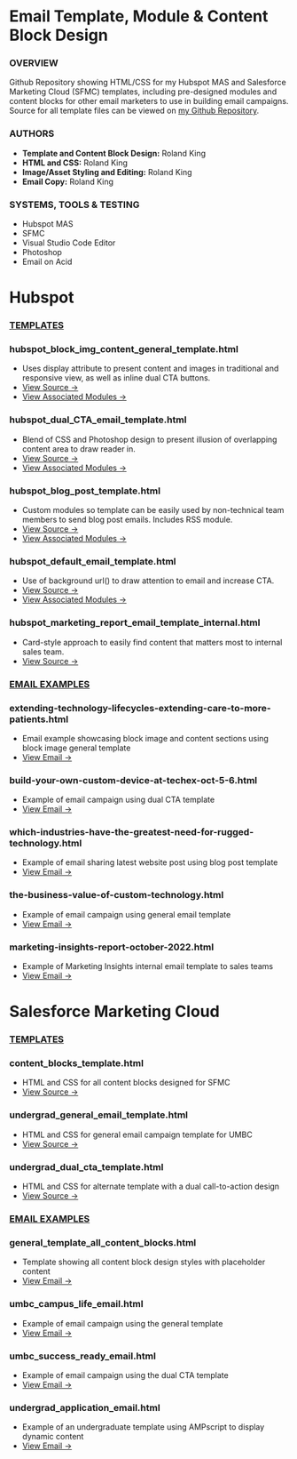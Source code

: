 # Email Template, Module & Content Block Design
### OVERVIEW
Github Repository showing HTML/CSS for my Hubspot MAS and Salesforce Marketing Cloud (SFMC) templates, including pre-designed modules and content blocks for other email marketers to use in building email campaigns. Source for all template files can be viewed on [my Github Repository](https://github.com/RolandHKing/rolandhking.github.io).

### AUTHORS
 * **Template and Content Block Design:** Roland King
 * **HTML and CSS:** Roland King
 * **Image/Asset Styling and Editing:** Roland King
 * **Email Copy:** Roland King

### SYSTEMS, TOOLS & TESTING
* Hubspot MAS
* SFMC
* Visual Studio Code Editor
* Photoshop
* Email on Acid

# Hubspot
### <ins>TEMPLATES</ins>

### hubspot_block_img_content_general_template.html
* Uses display attribute to present content and images in traditional and responsive view, as well as inline dual CTA buttons.
* [View Source →](https://github.com/RolandHKing/rolandhking.github.io/blob/main/Hubspot/templates/hubspot_block_img_content_general_template.html)
* [View Associated Modules →](https://github.com/RolandHKing/rolandhking.github.io/blob/main/Hubspot/Modules/hubspot_module_assets_block_content_img_text_template.html)

### hubspot_dual_CTA_email_template.html
* Blend of CSS and Photoshop design to present illusion of overlapping content area to draw reader in.
* [View Source →](https://github.com/RolandHKing/rolandhking.github.io/blob/main/Hubspot/templates/hubspot_dual_CTA_email_template.html)
* [View Associated Modules →](https://github.com/RolandHKing/rolandhking.github.io/blob/main/Hubspot/Modules/hubspot_module_assets_dual_CTA_template.html)

### hubspot_blog_post_template.html
* Custom modules so template can be easily used by non-technical team members to send blog post emails. Includes RSS module.
* [View Source →](https://github.com/RolandHKing/rolandhking.github.io/blob/main/Hubspot/templates/hubspot_blog_post_template.html)
* [View Associated Modules →](https://github.com/RolandHKing/rolandhking.github.io/blob/main/Hubspot/Modules/hubspot_module_assets_blog_post_template.html)

### hubspot_default_email_template.html
* Use of background url() to draw attention to email and increase CTA.
* [View Source →](https://github.com/RolandHKing/rolandhking.github.io/blob/main/Hubspot/templates/hubspot_default_email_template.html)
* [View Associated Modules →](https://github.com/RolandHKing/rolandhking.github.io/blob/main/Hubspot/Modules/hubspot_module_assets_default_template.html)

### hubspot_marketing_report_email_template_internal.html
* Card-style approach to easily find content that matters most to internal sales team.
* [View Source →](https://github.com/RolandHKing/rolandhking.github.io/blob/main/Hubspot/templates/hubspot_marketing_report_email_template_internal.html)

### <ins>EMAIL EXAMPLES</ins>

### extending-technology-lifecycles-extending-care-to-more-patients.html
* Email example showcasing block image and content sections using block image general template
* [View Email →](https://rolandhking.github.io/Hubspot/extending-technology-lifecycles-extending-care-to-more-patients.html)

### build-your-own-custom-device-at-techex-oct-5-6.html
* Example of email campaign using dual CTA template
* [View Email →](https://rolandhking.github.io/Hubspot/build-your-own-custom-device-at-techex-oct-5-6.html)

### which-industries-have-the-greatest-need-for-rugged-technology.html
* Example of email sharing latest website post using blog post template
* [View Email →](https://rolandhking.github.io/Hubspot/which-industries-have-the-greatest-need-for-rugged-technology.html)

### the-business-value-of-custom-technology.html
* Example of email campaign using general email template
* [View Email →](https://rolandhking.github.io/Hubspot/the-business-value-of-custom-technology.html)

### marketing-insights-report-october-2022.html
* Example of Marketing Insights internal email template to sales teams
* [View Email →](https://rolandhking.github.io/Hubspot/marketing-insights-report-october-2022.html)

# Salesforce Marketing Cloud
### <ins>TEMPLATES</ins>
### content_blocks_template.html
 * HTML and CSS for all content blocks designed for SFMC
 * [View Source →](https://github.com/RolandHKing/rolandhking.github.io/blob/main/SFMC/templates/content_blocks_template.html)

### undergrad_general_email_template.html
 * HTML and CSS for general email campaign template for UMBC
 * [View Source →](https://github.com/RolandHKing/rolandhking.github.io/blob/main/SFMC/templates/undergrad_general_email_template.html)

### undergrad_dual_cta_template.html
 * HTML and CSS for alternate template with a dual call-to-action design
 * [View Source →](https://github.com/RolandHKing/rolandhking.github.io/blob/main/SFMC/templates/undergrad_dual_cta_template.html)

### <ins>EMAIL EXAMPLES</ins>
### general_template_all_content_blocks.html
 * Template showing all content block design styles with placeholder content
 * [View Email →](https://rolandhking.github.io/SFMC/general_template_all_content_blocks.html)

### umbc_campus_life_email.html
 * Example of email campaign using the general template
 * [View Email →](https://rolandhking.github.io/SFMC/umbc_campus_life_email.html)

### umbc_success_ready_email.html
 * Example of email campaign using the dual CTA template
 * [View Email →](https://rolandhking.github.io/SFMC/umbc_success_ready_email.html)

### undergrad_application_email.html
* Example of an undergraduate template using AMPscript to display dynamic content
* [View Email →](https://rolandhking.github.io/SFMC/undergrad_application_email.html)
